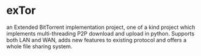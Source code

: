 # exTor
an Extended BitTorrent implementation project, one of a kind project which implements multi-threading P2P download and upload in python.
Supports both LAN and WAN, adds new features to existing protocol and offers a whole file sharing system.
